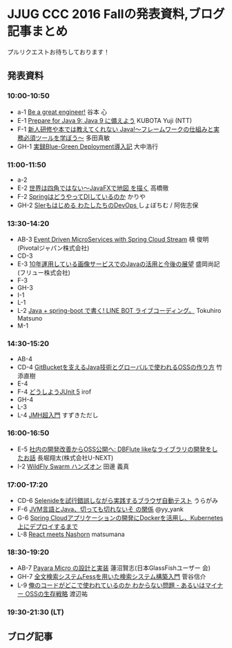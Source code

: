 # JJUG CCC 2016 Fallの発表資料,ブログ記事まとめ

プルリクエストお待ちしております！

## 発表資料

### 10:00-10:50

- a-1 [Be a great engineer!](https://speakerdeck.com/shintanimoto/ccc2016fall-be-a-great-engineer-number-jjug-ccc-number-ccc-a1) 谷本 心
- E-1 [Prepare for Java 9: Java 9 に備えよう](http://www.slideshare.net/YujiKubota/java9-69782018) KUBOTA Yuji (NTT)
- F-1 [新人研修や本では教えてくれない Java!〜フレームワークの仕組みと実 務必須ツールを学ぼう〜](https://speakerdeck.com/masatoshitada/wan-quan-ban-xin-ren-yan-xiu-yaben-dehajiao-etekurenaijava) 多田真敏
- GH-1 [実録Blue-Green Deployment導入記](http://www.slideshare.net/setoazusa/jjug-ccc-bluegreendeployment) 大中浩行

### 11:00-11:50

- a-2
- E-2 [世界は四角ではない〜JavaFXで地図 を描く](http://www.slideshare.net/torutk/java-fx7) 高橋徹
- F-2 [SpringはどうやってDIしているのか](https://speakerdeck.com/bati11/springhadouyatutedisiteirufalseka-number-jjug-ccc) かりや
- GH-2 [SIerもはじめる わたしたちのDevOps ](http://www.slideshare.net/syobochim/sier-devops-jjugccc-69780604) しょぼちむ / 阿佐志保

### 13:30-14:20

- AB-3 [Event Driven MicroServices with Spring Cloud Stream](https://www.slideshare.net/makingx/event-driven-microservices-with-spring-cloud-stream-jjugccc-ccca3) 槙 俊明 (Pivotalジャパン株式会社)
- CD-3
- E-3 [10年運用している画像サービスでのJavaの活用と今後の展望](https://speakerdeck.com/nmorioka/10nian-yun-yong-siteiru-hua-xiang-sabisudefalsejavafalsehuo-yong-to-jin-hou-falsezhan-wang) 盛岡尚記(フリュー株式会社)
- F-3
- GH-3
- I-1
- L-1
- L-2 [Java + spring-boot で書く! LINE BOT ライブコーディング。](https://docs.google.com/presentation/d/1ShXyY4oNBsOIhgbcigheOeMi_mOBRcL0OKQ7l8QwKxQ/edit#slide=id.p) Tokuhiro Matsuno
- M-1


### 14:30-15:20

- AB-4
- CD-4 [GitBucketを支えるJava技術とグローバルで使われるOSSの作り方](http://www.slideshare.net/takezoe/gitbucketjavaoss) 竹添直樹
- E-4
- F-4 [どうしようJUnit 5](https://speakerdeck.com/irof/dousiyoujunit5) irof
- GH-4
- L-3
- L-4 [JMH超入門](https://docs.com/deaf_tadashi/1630/jmh) すずきただし
### 16:00-16:50

- E-5 [社内の開発改善からOSS公開へ: DBFlute likeなライブラリの開発をし たお話](http://slides.com/nashcft/jjug_ccc_2016_fall#/) 長堀翔太(株式会社U-NEXT)
- I-2 [WildFly Swarm ハンズオン](https://emag.gitbooks.io/wildfly-swarm-tour/content/) 田邊 義真

### 17:00-17:20

- CD-6 [Selenideを試行錯誤しながら実践するブラウザ自動テスト](http://backpaper0.github.io/ghosts/try-selenide/index.html#1) うらがみ
- F-6 [JVM言語とJava、切っても切れないそ の関係](http://www.slideshare.net/yyyank/jvmjava-69784006) @yy_yank
- G-6 [Spring Cloudアプリケーションの開発にDockerを活用し、Kubernetes上にデプロイするまで](https://speakerdeck.com/muraken720/spring-cloudapurikesiyonfalsekai-fa-nidockerwohuo-yong-si-kubernetesshang-nidepuroisurumade)
- L-8 [React meets Nashorn](https://speakerdeck.com/matsumana/react-meets-nashorn-jjug-ccc-2016-fall) matsumana

### 18:30-19:20

- AB-7 [Payara Micro の設計と実装](http://www.slideshare.net/khasunuma/payara-microinternals) 蓮沼賢志(日本GlassFishユーザー 会)
- GH-7 [全文検索システムFessを用いた検索システム構築入門](http://www.slideshare.net/shinsuke/fess-69788304) 菅谷信介
- L-9 [俺のコードがどこで使われているのか わからない問題 - あるいはマイナー OSSの生存戦略](http://www.slideshare.net/nabedge/oss-69784858) 渡辺祐

### 19:30-21:30 (LT)

## ブログ記事
